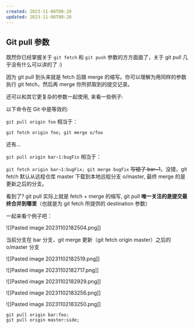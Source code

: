 ```yaml
---
created: 2023-11-06T08:20
updated: 2023-11-06T08:20
---
```

## Git pull 参数

既然你已经掌握关于 `git fetch` 和 `git push` 参数的方方面面了，关于 git pull 几乎没有什么可以讲的了 :)

因为 git pull 到头来就是 fetch 后跟 merge 的缩写。你可以理解为用同样的参数执行 git fetch，然后再 merge 你所抓取到的提交记录。

还可以和其它更复杂的参数一起使用, 来看一些例子:


以下命令在 Git 中是等效的:

`git pull origin foo` 相当于：

`git fetch origin foo; git merge o/foo`

还有...

`git pull origin bar~1:bugFix` 相当于：

`git fetch origin bar~1:bugFix; git merge bugFix` ~~写错了 bar~1~~，没错，git fetch 默认从远程仓库 master 下载到本地远程分支 o/master, 最终 merge 的是更新之后的分支。

看到了? git pull 实际上就是 fetch + merge 的缩写, git pull **唯一关注的是提交最终合并到哪里**（也就是为 git fetch 所提供的 destination 参数）

一起来看个例子吧：

![[Pasted image 20231102182504.png]]

当前分支在 bar 分支，git merge 更新（git fetch origin master）之后的 o/master 分支

![[Pasted image 20231102182519.png]]

![[Pasted image 20231102182717.png]]

![[Pasted image 20231102182929.png]]


![[Pasted image 20231102183256.png]]


![[Pasted image 20231102183250.png]]


```shell
git pull origin bar:foo;
git pull origin master:side;
```